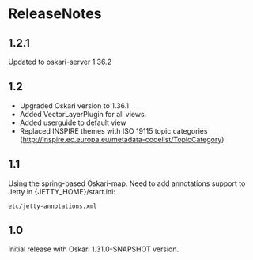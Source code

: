 # ReleaseNotes

## 1.2.1

Updated to oskari-server 1.36.2

## 1.2

- Upgraded Oskari version to 1.36.1
- Added VectorLayerPlugin for all views.
- Added userguide to default view
- Replaced INSPIRE themes with ISO 19115 topic categories (http://inspire.ec.europa.eu/metadata-codelist/TopicCategory)

## 1.1

Using the spring-based Oskari-map. Need to add annotations support to Jetty in {JETTY_HOME}/start.ini:

    etc/jetty-annotations.xml

## 1.0

Initial release with Oskari 1.31.0-SNAPSHOT version.
